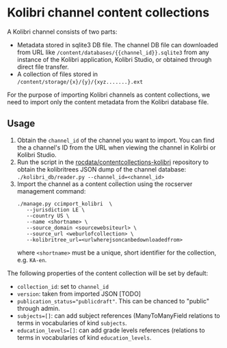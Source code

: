 Kolibri channel content collections
===================================

A Kolibri channel consists of two parts:
 - Metadata stored in sqlite3 DB file. The channel DB file can downloaded from
   URL like `/content/databases/{{channel_id}}.sqlite3` from any instance of the Kolibri application,
   Kolibri Studio, or obtained through direct file transfer.
 - A collection of files stored in `/content/storage/{x}/{y}/{xyz.......}.ext`

For the purpose of importing Kolibri channels as content collections, we need to
import only the content metadata from the Kolibri database file.

Usage
-----

1. Obtain the `channel_id` of the channel you want to import. You can find the
   a channel's ID from the URL when viewing the channel in Kolirbi or Kolibri Studio.
2. Run the script in the [rocdata/contentcollections-kolibri](https://github.com/rocdata/contentcollections-kolibri)
   repository to obtain the kolibritrees JSON dump of the channel database:  
   `./kolibri_db/reader.py --channel_id=<channel_id>`
3. Import the channel as a content collection using the rocserver management command:  
   ```
   ./manage.py ccimport_kolibri  \
      --jurisdiction LE \
      --country US \
      --name <shortname> \
      --source_domain <sourcewebsiteurl> \
      --source_url <weburlofcollection> \
      --kolibritree_url=<urlwherejsoncanbedownloadedfrom>
    ```
    where `<shortname>` must be a unique, short identifier for the collection,
    e.g. `KA-en`.

The following properties of the content collection will be set by default:
 - `collection_id`: set to `channel_id`
 - `version`: taken from imported JSON [TODO]
 - `publication_status="publicdraft"`. This can be chanced to "public" through admin.
 - `subjects=[]`: can add subject references (ManyToManyField relations to terms in vocabularies of kind `subjects`.
 - `education_levels=[]`: can add grade levels references (relations to terms in vocabularies of kind `education_levels`.
